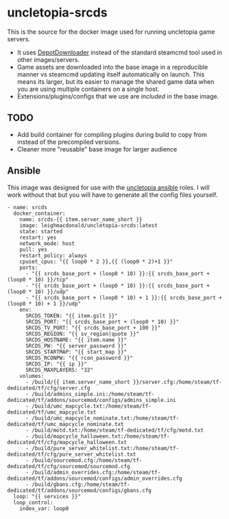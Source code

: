 # uncletopia-srcds

This is the source for the docker image used for running uncletopia game servers.

- It uses [DepotDownloader](https://github.com/SteamRE/DepotDownloader) instead of the standard steamcmd tool used in other images/servers.
- Game assets are downloaded into the base image in a reproducible manner vs steamcmd updating itself automatically on launch. This means its larger, but its easier to manage the shared game data when you are using multiple containers on a single host.
- Extensions/plugins/configs that we use are *included* in the base image.

## TODO

- Add build container for compiling plugins during build to copy from instead of the precompiled versions.
- Cleaner more "reusable" base image for larger audience

## Ansible

This image was designed for use with the [uncletopia ansible](https://github.com/leighmacdonald/uncletopia) roles. I will work without that but you
will have to generate all the config files yourself.

    - name: srcds
      docker_container:
        name: srcds-{{ item.server_name_short }}
        image: leighmacdonald/uncletopia-srcds:latest
        state: started
        restart: yes
        network_mode: host
        pull: yes
        restart_policy: always
        cpuset_cpus: "{{ loop0 * 2 }},{{ (loop0 * 2)+1 }}"
        ports:
          - "{{ srcds_base_port + (loop0 * 10) }}:{{ srcds_base_port + (loop0 * 10) }}/tcp"
          - "{{ srcds_base_port + (loop0 * 10) }}:{{ srcds_base_port + (loop0 * 10) }}/udp"
          - "{{ srcds_base_port + (loop0 * 10) + 1 }}:{{ srcds_base_port + (loop0 * 10) + 1 }}/udp"
        env:
          SRCDS_TOKEN: "{{ item.gslt }}"
          SRCDS_PORT: "{{ srcds_base_port + (loop0 * 10) }}"
          SRCDS_TV_PORT: "{{ srcds_base_port + 100 }}"
          SRCDS_REGION: "{{ sv_region|quote }}"
          SRCDS_HOSTNAME: "{{ item.name }}"
          SRCDS_PW: "{{ server_password }}"
          SRCDS_STARTMAP: "{{ start_map }}"
          SRCDS_RCONPW: "{{ rcon_password }}"
          SRCDS_IP: "{{ ip }}"
          SRCDS_MAXPLAYERS: "32"
        volumes:
          - /build/{{ item.server_name_short }}/server.cfg:/home/steam/tf-dedicated/tf/cfg/server.cfg
          - /build/admins_simple.ini:/home/steam/tf-dedicated/tf/addons/sourcemod/configs/admins_simple.ini
          - /build/umc_mapcycle.txt:/home/steam/tf-dedicated/tf/umc_mapcycle.txt
          - /build/umc_mapcycle_nominate.txt:/home/steam/tf-dedicated/tf/umc_mapcycle_nominate.txt
          - /build/motd.txt:/home/steam/tf-dedicated/tf/cfg/motd.txt
          - /build/mapcycle_halloween.txt:/home/steam/tf-dedicated/tf/cfg/mapcycle_halloween.txt
          - /build/pure_server_whitelist.txt:/home/steam/tf-dedicated/tf/cfg/pure_server_whitelist.txt
          - /build/sourcemod.cfg:/home/steam/tf-dedicated/tf/cfg/sourcemod/sourcemod.cfg
          - /build/admin_overrides.cfg:/home/steam/tf-dedicated/tf/addons/sourcemod/configs/admin_overrides.cfg
          - /build/gbans.cfg:/home/steam/tf-dedicated/tf/addons/sourcemod/configs/gbans.cfg
      loop: "{{ services }}"
      loop_control:
        index_var: loop0
